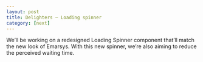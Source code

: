 ```yaml
---
layout: post
title: Delighters – Loading spinner
category: [next]
---
```


We’ll be working on a redesigned Loading Spinner component that’ll match the new look of Emarsys. With this new spinner, we’re also aiming to reduce the perceived waiting time.
